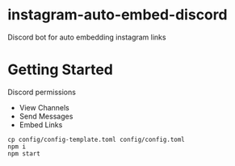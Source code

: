 # instagram-auto-embed-discord
Discord bot for auto embedding instagram links

# Getting Started
Discord permissions
- View Channels
- Send Messages
- Embed Links

```
cp config/config-template.toml config/config.toml
npm i
npm start
```